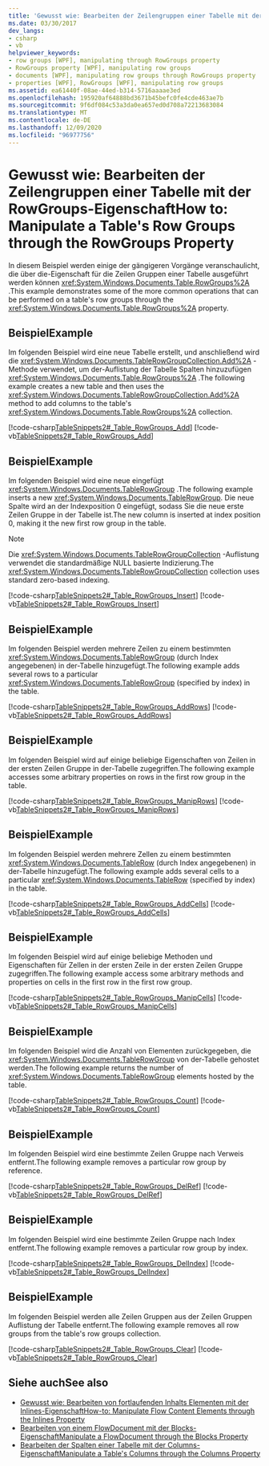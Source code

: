 ```yaml
---
title: 'Gewusst wie: Bearbeiten der Zeilengruppen einer Tabelle mit der RowGroups-Eigenschaft'
ms.date: 03/30/2017
dev_langs:
- csharp
- vb
helpviewer_keywords:
- row groups [WPF], manipulating through RowGroups property
- RowGroups property [WPF], manipulating row groups
- documents [WPF], manipulating row groups through RowGroups property
- properties [WPF], RowGroups [WPF], manipulating row groups
ms.assetid: ea61440f-08ae-44ed-b314-5716aaaae3ed
ms.openlocfilehash: 195920af64888bd3671b45befc0fe4cde463ae7b
ms.sourcegitcommit: 9f6df084c53a3da0ea657ed0d708a72213683084
ms.translationtype: MT
ms.contentlocale: de-DE
ms.lasthandoff: 12/09/2020
ms.locfileid: "96977756"
---
```

# <a name="how-to-manipulate-a-tables-row-groups-through-the-rowgroups-property"></a><span data-ttu-id="7b366-102">Gewusst wie: Bearbeiten der Zeilengruppen einer Tabelle mit der RowGroups-Eigenschaft</span><span class="sxs-lookup"><span data-stu-id="7b366-102">How to: Manipulate a Table's Row Groups through the RowGroups Property</span></span>
<span data-ttu-id="7b366-103">In diesem Beispiel werden einige der gängigeren Vorgänge veranschaulicht, die über die-Eigenschaft für die Zeilen Gruppen einer Tabelle ausgeführt werden können <xref:System.Windows.Documents.Table.RowGroups%2A> .</span><span class="sxs-lookup"><span data-stu-id="7b366-103">This example demonstrates some of the more common operations that can be performed on a table's row groups through the <xref:System.Windows.Documents.Table.RowGroups%2A> property.</span></span>  
  
## <a name="example"></a><span data-ttu-id="7b366-104">Beispiel</span><span class="sxs-lookup"><span data-stu-id="7b366-104">Example</span></span>  
 <span data-ttu-id="7b366-105">Im folgenden Beispiel wird eine neue Tabelle erstellt, und anschließend wird die <xref:System.Windows.Documents.TableRowGroupCollection.Add%2A> -Methode verwendet, um der-Auflistung der Tabelle Spalten hinzuzufügen <xref:System.Windows.Documents.Table.RowGroups%2A> .</span><span class="sxs-lookup"><span data-stu-id="7b366-105">The following example creates a new table and then uses the <xref:System.Windows.Documents.TableRowGroupCollection.Add%2A> method to add columns to the table's <xref:System.Windows.Documents.Table.RowGroups%2A> collection.</span></span>  
  
 [!code-csharp[TableSnippets2#_Table_RowGroups_Add](~/samples/snippets/csharp/VS_Snippets_Wpf/TableSnippets2/CSharp/Window1.xaml.cs#_table_rowgroups_add)]
 [!code-vb[TableSnippets2#_Table_RowGroups_Add](~/samples/snippets/visualbasic/VS_Snippets_Wpf/TableSnippets2/visualbasic/window1.xaml.vb#_table_rowgroups_add)]  
  
## <a name="example"></a><span data-ttu-id="7b366-106">Beispiel</span><span class="sxs-lookup"><span data-stu-id="7b366-106">Example</span></span>  
 <span data-ttu-id="7b366-107">Im folgenden Beispiel wird eine neue eingefügt <xref:System.Windows.Documents.TableRowGroup> .</span><span class="sxs-lookup"><span data-stu-id="7b366-107">The following example inserts a new <xref:System.Windows.Documents.TableRowGroup>.</span></span>  <span data-ttu-id="7b366-108">Die neue Spalte wird an der Indexposition 0 eingefügt, sodass Sie die neue erste Zeilen Gruppe in der Tabelle ist.</span><span class="sxs-lookup"><span data-stu-id="7b366-108">The new column is inserted at index position 0, making it the new first row group in the table.</span></span>  
  
> [!NOTE]
> <span data-ttu-id="7b366-109">Die <xref:System.Windows.Documents.TableRowGroupCollection> -Auflistung verwendet die standardmäßige NULL basierte Indizierung.</span><span class="sxs-lookup"><span data-stu-id="7b366-109">The <xref:System.Windows.Documents.TableRowGroupCollection> collection uses standard zero-based indexing.</span></span>  
  
 [!code-csharp[TableSnippets2#_Table_RowGroups_Insert](~/samples/snippets/csharp/VS_Snippets_Wpf/TableSnippets2/CSharp/Window1.xaml.cs#_table_rowgroups_insert)]
 [!code-vb[TableSnippets2#_Table_RowGroups_Insert](~/samples/snippets/visualbasic/VS_Snippets_Wpf/TableSnippets2/visualbasic/window1.xaml.vb#_table_rowgroups_insert)]  
  
## <a name="example"></a><span data-ttu-id="7b366-110">Beispiel</span><span class="sxs-lookup"><span data-stu-id="7b366-110">Example</span></span>  
 <span data-ttu-id="7b366-111">Im folgenden Beispiel werden mehrere Zeilen zu einem bestimmten <xref:System.Windows.Documents.TableRowGroup> (durch Index angegebenen) in der-Tabelle hinzugefügt.</span><span class="sxs-lookup"><span data-stu-id="7b366-111">The following example adds several rows to a particular <xref:System.Windows.Documents.TableRowGroup> (specified by index) in the table.</span></span>  
  
 [!code-csharp[TableSnippets2#_Table_RowGroups_AddRows](~/samples/snippets/csharp/VS_Snippets_Wpf/TableSnippets2/CSharp/Window1.xaml.cs#_table_rowgroups_addrows)]
 [!code-vb[TableSnippets2#_Table_RowGroups_AddRows](~/samples/snippets/visualbasic/VS_Snippets_Wpf/TableSnippets2/visualbasic/window1.xaml.vb#_table_rowgroups_addrows)]  
  
## <a name="example"></a><span data-ttu-id="7b366-112">Beispiel</span><span class="sxs-lookup"><span data-stu-id="7b366-112">Example</span></span>  
 <span data-ttu-id="7b366-113">Im folgenden Beispiel wird auf einige beliebige Eigenschaften von Zeilen in der ersten Zeilen Gruppe in der-Tabelle zugegriffen.</span><span class="sxs-lookup"><span data-stu-id="7b366-113">The following example accesses some arbitrary properties on rows in the first row group in the table.</span></span>  
  
 [!code-csharp[TableSnippets2#_Table_RowGroups_ManipRows](~/samples/snippets/csharp/VS_Snippets_Wpf/TableSnippets2/CSharp/Window1.xaml.cs#_table_rowgroups_maniprows)]
 [!code-vb[TableSnippets2#_Table_RowGroups_ManipRows](~/samples/snippets/visualbasic/VS_Snippets_Wpf/TableSnippets2/visualbasic/window1.xaml.vb#_table_rowgroups_maniprows)]  
  
## <a name="example"></a><span data-ttu-id="7b366-114">Beispiel</span><span class="sxs-lookup"><span data-stu-id="7b366-114">Example</span></span>  
 <span data-ttu-id="7b366-115">Im folgenden Beispiel werden mehrere Zellen zu einem bestimmten <xref:System.Windows.Documents.TableRow> (durch Index angegebenen) in der-Tabelle hinzugefügt.</span><span class="sxs-lookup"><span data-stu-id="7b366-115">The following example adds several cells to a particular <xref:System.Windows.Documents.TableRow> (specified by index) in the table.</span></span>  
  
 [!code-csharp[TableSnippets2#_Table_RowGroups_AddCells](~/samples/snippets/csharp/VS_Snippets_Wpf/TableSnippets2/CSharp/Window1.xaml.cs#_table_rowgroups_addcells)]
 [!code-vb[TableSnippets2#_Table_RowGroups_AddCells](~/samples/snippets/visualbasic/VS_Snippets_Wpf/TableSnippets2/visualbasic/window1.xaml.vb#_table_rowgroups_addcells)]  
  
## <a name="example"></a><span data-ttu-id="7b366-116">Beispiel</span><span class="sxs-lookup"><span data-stu-id="7b366-116">Example</span></span>  
 <span data-ttu-id="7b366-117">Im folgenden Beispiel wird auf einige beliebige Methoden und Eigenschaften für Zellen in der ersten Zeile in der ersten Zeilen Gruppe zugegriffen.</span><span class="sxs-lookup"><span data-stu-id="7b366-117">The following example access some arbitrary methods and properties on cells in the first row in the first row group.</span></span>  
  
 [!code-csharp[TableSnippets2#_Table_RowGroups_ManipCells](~/samples/snippets/csharp/VS_Snippets_Wpf/TableSnippets2/CSharp/Window1.xaml.cs#_table_rowgroups_manipcells)]
 [!code-vb[TableSnippets2#_Table_RowGroups_ManipCells](~/samples/snippets/visualbasic/VS_Snippets_Wpf/TableSnippets2/visualbasic/window1.xaml.vb#_table_rowgroups_manipcells)]  
  
## <a name="example"></a><span data-ttu-id="7b366-118">Beispiel</span><span class="sxs-lookup"><span data-stu-id="7b366-118">Example</span></span>  
 <span data-ttu-id="7b366-119">Im folgenden Beispiel wird die Anzahl von Elementen zurückgegeben, die <xref:System.Windows.Documents.TableRowGroup> von der-Tabelle gehostet werden.</span><span class="sxs-lookup"><span data-stu-id="7b366-119">The following example returns the number of <xref:System.Windows.Documents.TableRowGroup> elements hosted by the table.</span></span>  
  
 [!code-csharp[TableSnippets2#_Table_RowGroups_Count](~/samples/snippets/csharp/VS_Snippets_Wpf/TableSnippets2/CSharp/Window1.xaml.cs#_table_rowgroups_count)]
 [!code-vb[TableSnippets2#_Table_RowGroups_Count](~/samples/snippets/visualbasic/VS_Snippets_Wpf/TableSnippets2/visualbasic/window1.xaml.vb#_table_rowgroups_count)]  
  
## <a name="example"></a><span data-ttu-id="7b366-120">Beispiel</span><span class="sxs-lookup"><span data-stu-id="7b366-120">Example</span></span>  
 <span data-ttu-id="7b366-121">Im folgenden Beispiel wird eine bestimmte Zeilen Gruppe nach Verweis entfernt.</span><span class="sxs-lookup"><span data-stu-id="7b366-121">The following example removes a particular row group by reference.</span></span>  
  
 [!code-csharp[TableSnippets2#_Table_RowGroups_DelRef](~/samples/snippets/csharp/VS_Snippets_Wpf/TableSnippets2/CSharp/Window1.xaml.cs#_table_rowgroups_delref)]
 [!code-vb[TableSnippets2#_Table_RowGroups_DelRef](~/samples/snippets/visualbasic/VS_Snippets_Wpf/TableSnippets2/visualbasic/window1.xaml.vb#_table_rowgroups_delref)]  
  
## <a name="example"></a><span data-ttu-id="7b366-122">Beispiel</span><span class="sxs-lookup"><span data-stu-id="7b366-122">Example</span></span>  
 <span data-ttu-id="7b366-123">Im folgenden Beispiel wird eine bestimmte Zeilen Gruppe nach Index entfernt.</span><span class="sxs-lookup"><span data-stu-id="7b366-123">The following example removes a particular row group by index.</span></span>  
  
 [!code-csharp[TableSnippets2#_Table_RowGroups_DelIndex](~/samples/snippets/csharp/VS_Snippets_Wpf/TableSnippets2/CSharp/Window1.xaml.cs#_table_rowgroups_delindex)]
 [!code-vb[TableSnippets2#_Table_RowGroups_DelIndex](~/samples/snippets/visualbasic/VS_Snippets_Wpf/TableSnippets2/visualbasic/window1.xaml.vb#_table_rowgroups_delindex)]  
  
## <a name="example"></a><span data-ttu-id="7b366-124">Beispiel</span><span class="sxs-lookup"><span data-stu-id="7b366-124">Example</span></span>  
 <span data-ttu-id="7b366-125">Im folgenden Beispiel werden alle Zeilen Gruppen aus der Zeilen Gruppen Auflistung der Tabelle entfernt.</span><span class="sxs-lookup"><span data-stu-id="7b366-125">The following example removes all row groups from the table's row groups collection.</span></span>  
  
 [!code-csharp[TableSnippets2#_Table_RowGroups_Clear](~/samples/snippets/csharp/VS_Snippets_Wpf/TableSnippets2/CSharp/Window1.xaml.cs#_table_rowgroups_clear)]
 [!code-vb[TableSnippets2#_Table_RowGroups_Clear](~/samples/snippets/visualbasic/VS_Snippets_Wpf/TableSnippets2/visualbasic/window1.xaml.vb#_table_rowgroups_clear)]  
  
## <a name="see-also"></a><span data-ttu-id="7b366-126">Siehe auch</span><span class="sxs-lookup"><span data-stu-id="7b366-126">See also</span></span>

- [<span data-ttu-id="7b366-127">Gewusst wie: Bearbeiten von fortlaufenden Inhalts Elementen mit der Inlines-Eigenschaft</span><span class="sxs-lookup"><span data-stu-id="7b366-127">How-to: Manipulate Flow Content Elements through the Inlines Property</span></span>](how-to-manipulate-table-row-groups-through-the-rowgroups-property.md)
- [<span data-ttu-id="7b366-128">Bearbeiten von einem FlowDocument mit der Blocks-Eigenschaft</span><span class="sxs-lookup"><span data-stu-id="7b366-128">Manipulate a FlowDocument through the Blocks Property</span></span>](how-to-manipulate-a-flowdocument-through-the-blocks-property.md)
- [<span data-ttu-id="7b366-129">Bearbeiten der Spalten einer Tabelle mit der Columns-Eigenschaft</span><span class="sxs-lookup"><span data-stu-id="7b366-129">Manipulate a Table's Columns through the Columns Property</span></span>](how-to-manipulate-table-columns-through-the-columns-property.md)
